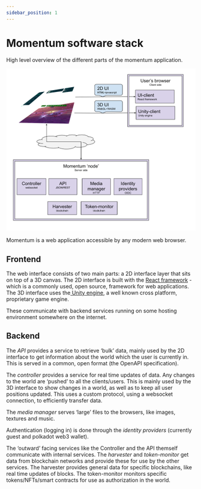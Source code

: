 ```yaml
---
sidebar_position: 1
---
```

# Momentum software stack

High level overview of the different parts of the momentum application.


![alt_text](diagrams/momentum-stack.svg "image_tooltip")

[comment]: # (https://docs.google.com/drawings/d/1coUAALL0HqD2DUdqWUQWi5p2p509StLqORKcBMJMIIo/edit?usp=sharing)


Momentum is a web application accessible by any modern web browser.


## Frontend

The web interface consists of two main parts: a 2D interface layer that sits on top of a 3D canvas. The 2D interface is built with the [React framework](https://reactjs.org/) - which is a commonly used, open source, framework for web applications. The 3D interface uses the[ Unity engine](https://unity.com/), a well known cross platform, proprietary game engine.

These communicate with backend services running on some hosting environment somewhere on the internet.


## Backend

The _API_ provides a service to retrieve ‘bulk’ data, mainly used by the 2D interface to get information about the world which the user is currently in. This is served in a common, open format (the OpenAPI specification).

The _controller_ provides a service for real time updates of data. Any changes to the world are ‘pushed’ to all the clients/users. This is mainly used by the 3D interface to show changes in a world, as well as to keep all user positions updated. This uses a custom protocol, using a websocket connection, to efficiently transfer data.

The _media manager_ serves ‘large’ files to the browsers, like images, textures and music.

Authentication (logging in) is done through the _identity providers_ (currently guest and polkadot web3 wallet).

The ‘outward’ facing services like the Controller and the API themself communicate with internal services. The _harvester_ and _token-monitor_ get data from blockchain networks and provide these for use by the other services. The harvester provides general data for specific blockchains, like real time updates of blocks. The token-monitor monitors specific tokens/NFTs/smart contracts for use as authorization in the world.

